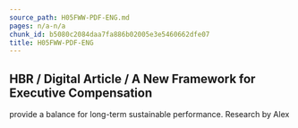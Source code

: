 ```yaml
---
source_path: H05FWW-PDF-ENG.md
pages: n/a-n/a
chunk_id: b5080c2084daa7fa886b02005e3e5460662dfe07
title: H05FWW-PDF-ENG
---
```

## HBR / Digital Article / A New Framework for Executive Compensation

provide a balance for long-term sustainable performance. Research by Alex

